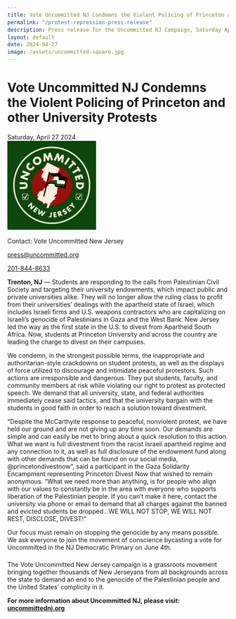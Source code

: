 ```yaml
---
title: Vote Uncommitted NJ Condemns the Violent Policing of Princeton and other University Protests
permalink: "/protest-repression-press-release"
description: Press release for the Uncommitted NJ Campaign, Saturday April 27th, 2024
layout: default
date: 2024-04-27
image: /assets/uncommitted-square.jpg
---
```

Vote Uncommitted NJ Condemns the Violent Policing of Princeton and other University Protests
===
Saturday, April 27 2024
<br>
<img src="assets/uncommitted-square.jpg" alt="Uncommitted New Jersey logo" width="40%" height=auto>
 
Contact: Vote Uncommitted New Jersey

[press@uncommitted.org](mailto:press@uncommitted.org)

[201-844-8633](tel:+12018448633)


**Trenton, NJ** — Students are responding to the calls from Palestinian Civil
Society and targeting their university endowments, which impact public and
private universities alike. They will no longer allow the ruling class to profit
from their universities’ dealings with the apartheid state of Israel, which
includes Israeli firms and U.S. weapons contractors who are capitalizing on
Israeli’s  genocide of Palestinians in Gaza and the West Bank. New Jersey led
the way as the first state in the U.S. to divest from Apartheid South Africa.
Now, students at Princeton University and across the country are leading the
charge to divest on their campuses.

We condemn, in the strongest possible terms, the inappropriate and
authoritarian-style crackdowns on student protests, as well as the displays of
force utilized to discourage and intimidate peaceful protestors. Such actions
are irresponsible and dangerous. They put students, faculty, and community
members at risk while violating our right to protest as protected speech. We
demand that all university, state, and federal authorities immediately cease
said tactics, and that the university bargain with the students in good faith in
order to reach a solution toward divestment. 

“Despite the McCarthyite response to peaceful, nonviolent protest, we have held
our ground and are not giving up any time soon. Our demands are simple and can
easily be met to bring about a quick resolution to this action. What we want is
full divestment from the racist Israeli apartheid regime and any connection to
it, as well as full disclosure of the endowment fund along with other demands
that can be found on our social media, @princetondivestnow”, said a participant
in the Gaza Solidarity Encampment representing Princeton Divest Now that wished
to remain anonymous. “What we need more than anything, is for people who align
with our values to constantly be in the area with everyone who supports
liberation of the Palestinian people. If you can’t make it here, contact the
university via phone or email to demand that all charges against the banned and
evicted students be dropped…WE WILL NOT STOP, WE WILL NOT REST, DISCLOSE,
DIVEST!” 

Our focus must remain on stopping the genocide by any means possible. We ask
everyone to join the movement of conscience bycasting a vote for Uncommitted in
the NJ Democratic Primary on June 4th.

###

The Vote Uncommitted New Jersey campaign is a grassroots movement bringing
together thousands of New Jerseyans from all backgrounds across the state to
demand an end to the genocide of the Palestinian people and the United States’
complicity in it. 

**For more information about Uncommitted NJ, please visit:
[uncommittednj.org](https://uncommittednj.org)**
